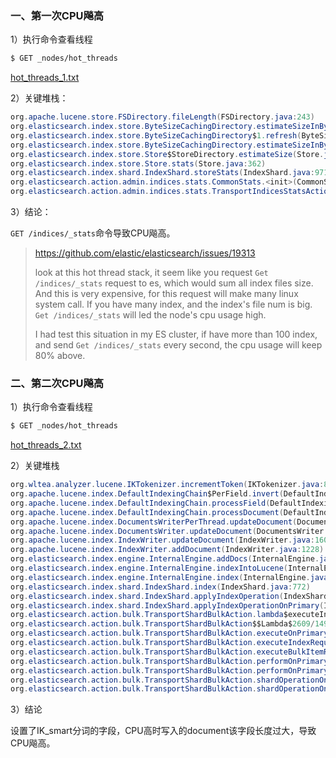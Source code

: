 ### 一、第一次CPU飚高

1）执行命令查看线程

```bash
$ GET _nodes/hot_threads
```

[hot_threads_1.txt](./hot_threads_1.txt)

2）关键堆栈：

```java
org.apache.lucene.store.FSDirectory.fileLength(FSDirectory.java:243)
org.elasticsearch.index.store.ByteSizeCachingDirectory.estimateSizeInBytes(ByteSizeCachingDirectory.java:55)       org.elasticsearch.index.store.ByteSizeCachingDirectory.access$200(ByteSizeCachingDirectory.java:36)
org.elasticsearch.index.store.ByteSizeCachingDirectory$1.refresh(ByteSizeCachingDirectory.java:89)       org.elasticsearch.index.store.ByteSizeCachingDirectory$1.refresh(ByteSizeCachingDirectory.java:71)       org.elasticsearch.common.util.SingleObjectCache.getOrRefresh(SingleObjectCache.java:54)
org.elasticsearch.index.store.ByteSizeCachingDirectory.estimateSizeInBytes(ByteSizeCachingDirectory.java:120)
org.elasticsearch.index.store.Store$StoreDirectory.estimateSize(Store.java:723)
org.elasticsearch.index.store.Store.stats(Store.java:362)
org.elasticsearch.index.shard.IndexShard.storeStats(IndexShard.java:971)
org.elasticsearch.action.admin.indices.stats.CommonStats.<init>(CommonStats.java:180)
org.elasticsearch.action.admin.indices.stats.TransportIndicesStatsAction.shardOperation(TransportIndicesStatsAction.java:178)       org.elasticsearch.action.admin.indices.stats.TransportIndicesStatsAction.shardOperation(TransportIndicesStatsAction.java:48)
```

3）结论：

`GET /indices/_stats`命令导致CPU飚高。

>https://github.com/elastic/elasticsearch/issues/19313
>
>look at this hot thread stack, it seem like you request `Get /indices/_stats` request to es, which would sum all index files size. And this is very expensive, for this request will make many linux system call.
>If you have many index, and the index's file num is big. `Get /indices/_stats` will led the node's cpu usage high.
>
>I had test this situation in my ES cluster, if have more than 100 index, and send `Get /indices/_stats` every second, the cpu usage will keep 80% above.

### 二、第二次CPU飚高

1）执行命令查看线程

```bash
$ GET _nodes/hot_threads
```

[hot_threads_2.txt](./hot_threads_2.txt)

2）关键堆栈

```java
org.wltea.analyzer.lucene.IKTokenizer.incrementToken(IKTokenizer.java:88)
org.apache.lucene.index.DefaultIndexingChain$PerField.invert(DefaultIndexingChain.java:787)
org.apache.lucene.index.DefaultIndexingChain.processField(DefaultIndexingChain.java:430)
org.apache.lucene.index.DefaultIndexingChain.processDocument(DefaultIndexingChain.java:394)
org.apache.lucene.index.DocumentsWriterPerThread.updateDocument(DocumentsWriterPerThread.java:251)
org.apache.lucene.index.DocumentsWriter.updateDocument(DocumentsWriter.java:494)
org.apache.lucene.index.IndexWriter.updateDocument(IndexWriter.java:1609)
org.apache.lucene.index.IndexWriter.addDocument(IndexWriter.java:1228)
org.elasticsearch.index.engine.InternalEngine.addDocs(InternalEngine.java:1125)
org.elasticsearch.index.engine.InternalEngine.indexIntoLucene(InternalEngine.java:1070)
org.elasticsearch.index.engine.InternalEngine.index(InternalEngine.java:897)
org.elasticsearch.index.shard.IndexShard.index(IndexShard.java:772)
org.elasticsearch.index.shard.IndexShard.applyIndexOperation(IndexShard.java:741)
org.elasticsearch.index.shard.IndexShard.applyIndexOperationOnPrimary(IndexShard.java:705)
org.elasticsearch.action.bulk.TransportShardBulkAction.lambda$executeIndexRequestOnPrimary$3(TransportShardBulkAction.java:461)
org.elasticsearch.action.bulk.TransportShardBulkAction$$Lambda$2609/1493261797.get(Unknown Source)
org.elasticsearch.action.bulk.TransportShardBulkAction.executeOnPrimaryWhileHandlingMappingUpdates(TransportShardBulkAction.java:483)
org.elasticsearch.action.bulk.TransportShardBulkAction.executeIndexRequestOnPrimary(TransportShardBulkAction.java:459)
org.elasticsearch.action.bulk.TransportShardBulkAction.executeBulkItemRequest(TransportShardBulkAction.java:216)
org.elasticsearch.action.bulk.TransportShardBulkAction.performOnPrimary(TransportShardBulkAction.java:159)
org.elasticsearch.action.bulk.TransportShardBulkAction.performOnPrimary(TransportShardBulkAction.java:151)
org.elasticsearch.action.bulk.TransportShardBulkAction.shardOperationOnPrimary(TransportShardBulkAction.java:139)
org.elasticsearch.action.bulk.TransportShardBulkAction.shardOperationOnPrimary(TransportShardBulkAction.java:79)
```

3）结论

设置了IK_smart分词的字段，CPU高时写入的document该字段长度过大，导致CPU飚高。

